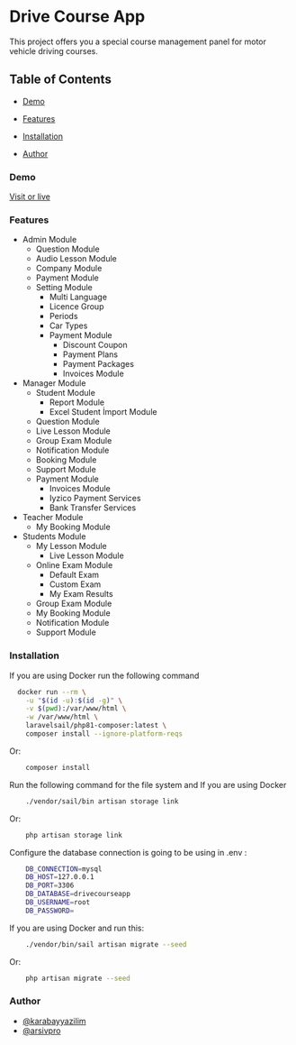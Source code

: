 
# Drive Course App

This project offers you a special course management panel for motor vehicle driving courses.


## Table of Contents

- [Demo](#demo)

- [Features](#features)

- [Installation](#installation)

- [Author](#author)

  
### Demo
[Visit or live](https://drive-course.app.codenteq.com)

  
### Features

- Admin Module
  - Question Module
  - Audio Lesson Module
  - Company Module
  - Payment Module
  - Setting Module
    - Multi Language
    - Licence Group
    - Periods
    - Car Types
    - Payment Module
      - Discount Coupon
      - Payment Plans
      - Payment Packages
      - Invoices Module
- Manager Module
  - Student Module
    - Report Module
    - Excel Student İmport Module
  - Question Module
  - Live Lesson Module
  - Group Exam Module
  - Notification Module
  - Booking Module
  - Support Module
  - Payment Module
      - Invoices Module
      - Iyzico Payment Services
      - Bank Transfer Services
- Teacher Module
  - My Booking Module
- Students Module
  - My Lesson Module
    - Live Lesson Module
  - Online Exam Module
    - Default Exam
    - Custom Exam
    - My Exam Results
  - Group Exam Module
  - My Booking Module
  - Notification Module
  - Support Module

  
### Installation

If you are using Docker run the following command

```bash
  docker run --rm \
    -u "$(id -u):$(id -g)" \
    -v $(pwd):/var/www/html \
    -w /var/www/html \
    laravelsail/php81-composer:latest \
    composer install --ignore-platform-reqs
```

Or:

```bash
    composer install
```

Run the following command for the file system and If you are using Docker 

```bash
    ./vendor/sail/bin artisan storage link
```

Or:

```bash
    php artisan storage link
```

Configure the database connection is going to be using in .env :

```bash
    DB_CONNECTION=mysql
    DB_HOST=127.0.0.1
    DB_PORT=3306
    DB_DATABASE=drivecourseapp
    DB_USERNAME=root
    DB_PASSWORD=
```

If you are using Docker and run this:

```bash
    ./vendor/bin/sail artisan migrate --seed
```

Or: 

```bash
    php artisan migrate --seed
```

  
### Author

- [@karabayyazilim](https://www.github.com/karabayyazilim)
- [@arsivpro](https://www.github.com/arsivpro)

  
